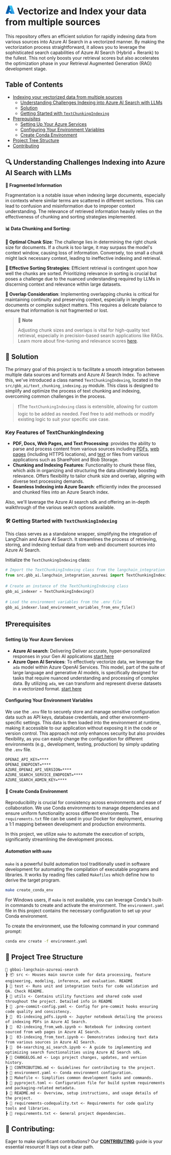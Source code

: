 # <img src="./utils/images/azure_logo.png" alt="Azure Logo" style="width:30px;height:30px;"/> Vectorize and Index your data from multiple sources

This repository offers an efficient solution for rapidly indexing data from various sources into Azure AI Search in a vectorized manner. By making the vectorization process straightforward, it allows you to leverage the sophisticated search capabilities of Azure AI Search (Hybrid + Rerank) to the fullest. This not only boosts your retrieval scores but also accelerates the optimization phase in your Retrieval Augmented Generation (RAG) development stage.

## Table of Contents

- [Indexing your vectorized data from multiple sources](#indexing-your-vectorized-data-from-multiple-sources)
    - [Understanding Challenges Indexing into Azure AI Search with LLMs](#understanding-challenges-indexing-into-azure-ai-search-with-llms)
    - [Solution](#solution)
    - [Getting Started with `TextChunkingIndexing`](#getting-started-with-textchunkingindexing)
- [Prerequisites](#prerequisites)
    - [Setting Up Your Azure Services](#setting-up-your-azure-services)
    - [Configuring Your Environment Variables](#configuring-your-environment-variables)
    - [Create Conda Environment](#create-conda-environment)
- [Project Tree Structure](#project-tree-structure)
- [Contributing](#contributing)

## 🔍 Understanding Challenges Indexing into Azure AI Search with LLMs

**🧩 Fragmented Information**

Fragmentation is a notable issue when indexing large documents, especially in contexts where similar terms are scattered in different sections. This can lead to confusion and misinformation due to improper context understanding. The relevance of retrieved information heavily relies on the effectiveness of chunking and sorting strategies implemented.

#### 📊 Data Chunking and Sorting:

**📏 Optimal Chunk Size**: The challenge lies in determining the right chunk size for documents. If a chunk is too large, it may surpass the model's context window, causing loss of information. Conversely, too small a chunk might lack necessary context, leading to ineffective indexing and retrieval.

**🔀 Effective Sorting Strategies**: Efficient retrieval is contingent upon how well the chunks are sorted. Prioritizing relevance in sorting is crucial but poses a challenge due to the nuanced understanding required by LLMs in discerning context and relevance within large datasets.

**🔗 Overlap Consideration**: Implementing overlapping chunks is critical for maintaining continuity and preserving context, especially in lengthy documents or complex subject matters. This requires a delicate balance to ensure that information is not fragmented or lost.

> 📌 **Note**
>
> Adjusting chunk sizes and overlaps is vital for high-quality text retrieval, especially in precision-based search applications like RAGs. Learn more about fine-tuning and relevance scores [here](https://techcommunity.microsoft.com/t5/ai-azure-ai-services-blog/azure-cognitive-search-outperforming-vector-search-with-hybrid/ba-p/3929167).

## 🚀 Solution

The primary goal of this project is to facilitate a smooth integration between multiple data sources and formats and Azure AI Search Index. To achieve this, we've introduced a class named `TextChunkingIndexing`, located in the `src/gbb_ai/text_chunking_indexing.py` module. This class is designed to simplify and optimize the process of text chunking and indexing, overcoming common challenges in the process.

> ❗The `TextChunkingIndexing` class is extensible, allowing for custom logic to be added as needed. Feel free to add methods or modify existing logic to suit your specific use case.

### Key Features of TextChunkingIndexing

- **PDF, Docs, Web Pages, and Text Processing**: provides the ability to parse and process content from various sources including [PDFs](01-indexing_pdfs.ipynb), [web pages](02-indexing_from_web.ipynb) (including HTTPS locations), and [text](03-indexing_from_text.ipynb) or files from various applications such as SharePoint and Blob Storage.
- **Chunking and Indexing Features**: Functionality to chunk these files, which aids in organizing and structuring the data ultimately boosting relevance. Offers flexibility to tailor chunk size and overlap, aligning with diverse text processing demands.
- **Seamless Indexing into Azure Search**: efficiently index the processed and chunked files into an Azure Search index.

Also, we'll laverage the Azure AI search sdk and offering an in-depth walkthrough of the various search options available.

### 🛠 Getting Started with `TextChunkingIndexing`

This class serves as a standalone wrapper, simplifying the integration of LangChain and Azure AI Search. It streamlines the process of retrieving, storing, and indexing textual data from web and document sources into Azure AI Search.

Initialize the `TextChunkingIndexing` class:

```python
# Import the TextChunkingIndexing class from the langchain_integration module
from src.gbb_ai.langchain_integration_azureai import TextChunkingIndexing

# Create an instance of the TextChunkingIndexing class
gbb_ai_indexer = TextChunkingIndexing()

# Load the environment variables from the .env file
gbb_ai_indexer.load_environment_variables_from_env_file()
```

## ❗Prerequisites

#### Setting Up Your Azure Services

- **Azure AI search**: Delivering Deliver accurate, hyper-personalized responses in your Gen AI applications [start here](https://azure.microsoft.com/en-us/products/ai-services/ai-search/)
- **Azure Open AI Services**: To effectively vectorize data, we leverage the `ada` model within Azure OpenAI Services. This model, part of the suite of large language and generative AI models, is specifically designed for tasks that require nuanced understanding and processing of complex data. By utilizing `ada`, we can transform and represent diverse datasets in a vectorized format. [start here](https://techcommunity.microsoft.com/t5/ai-azure-ai-services-blog/azure-openai-service-launches-gpt-4-turbo-and-gpt-3-5-turbo-1106/ba-p/3985962)

#### Configuring Your Environment Variables

We use the `.env` file to securely store and manage sensitive configuration data such as API keys, database credentials, and other environment-specific settings. This data is then loaded into the environment at runtime, making it accessible to our application without exposing it in the code or version control. This approach not only enhances security but also provides flexibility, as you can easily change the configuration for different environments (e.g., development, testing, production) by simply updating the `.env` file.

```plaintext
OPENAI_API_KEY=****
OPENAI_ENDPOINT=****
AZURE_OPENAI_API_VERSION=****
AZURE_SEARCH_SERVICE_ENDPOINT=****
AZURE_SEARCH_ADMIN_KEY=****
```

#### 🐍 Create Conda Environment

Reproducibility is crucial for consistency across environments and ease of collaboration. We use Conda environments to manage dependencies and ensure uniform functionality across different environments. The `requirements.txt` file can be used in your Docker for deployment, ensuring a 1:1 mapping between development and production environments.

In this project, we utilize `make` to automate the execution of scripts, significantly streamlining the development process.

##### Automation with `make`

`make` is a powerful build automation tool traditionally used in software development for automating the compilation of executable programs and libraries. It works by reading files called `Makefiles` which define how to derive the target program.

```bash
make create_conda_env
```

For Windows users, if `make` is not available, you can leverage Conda's built-in commands to create and activate the environment. The `environment.yaml` file in this project contains the necessary configuration to set up your Conda environment.

To create the environment, use the following command in your command prompt:

```bash
conda env create -f environment.yaml
```

## 🌲 Project Tree Structure

```
📂 gbbai-langchain-azureai-search
┣ 📦 src <- Houses main source code for data processing, feature engineering, modeling, inference, and evaluation. README
┣ 📂 test <- Runs unit and integration tests for code validation and QA. Check README.
┣ 📂 utils <- Contains utility functions and shared code used throughout the project. Detailed info in README
┣ 📜 .pre-commit-config.yaml <- Config for pre-commit hooks ensuring code quality and consistency.
┣ 📜  01-indexing_pdfs.ipynb <- Jupyter notebook detailing the process of indexing PDFs in Azure AI Search.
┣ 📜  02-indexing_from_web.ipynb <- Notebook for indexing content sourced from web pages in Azure AI Search.
┣ 📜  03-indexing_from_text.ipynb <- Demonstrates indexing text data from various sources in Azure AI Search.
┣ 📜  04-searching_ai_search.ipynb <- A guide to implementing and optimizing search functionalities using Azure AI Search sdk.
┣ 📜 CHANGELOG.md <- Logs project changes, updates, and version history.
┣ 📜 CONTRIBUTING.md <- Guidelines for contributing to the project.
┣ 📜 environment.yaml <- Conda environment configuration.
┣ 📜 Makefile <- Simplifies common development tasks and commands.
┣ 📜 pyproject.toml <- Configuration file for build system requirements and packaging-related metadata.
┣ 📜 README.md <- Overview, setup instructions, and usage details of the project.
┣ 📜 requirements-codequality.txt <- Requirements for code quality tools and libraries.
┣ 📜 requirements.txt <- General project dependencies.
```

## 💼 Contributing:

Eager to make significant contributions? Our **[CONTRIBUTING](./CONTRIBUTING.md)** guide is your essential resource! It lays out a clear path.
